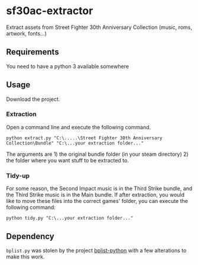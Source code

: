 # sf30ac-extractor
Extract assets from Street Fighter 30th Anniversary Collection (music, roms, artwork, fonts...)

## Requirements
You need to have a python 3 available somewhere

## Usage
Download the project.

### Extraction
Open a command line and execute the following command.

```
python extract.py "C:\.....\Street Fighter 30th Anniversary Collection\Bundle" "C:\...your extraction folder..."
```

The arguments are 1) the original bundle folder (in your steam directory) 2) the folder where you want stuff to be extracted to.

### Tidy-up
For some reason, the Second Impact music is in the Third Strike bundle, and the Third Strike music is in the Main bundle. If after extraction, you would like to move these files into the correct games' folder, you can execute the following command:

```
python tidy.py "C:\...your extraction folder..."
```

## Dependency
`bplist.py` was stolen by the project [bplist-python](https://github.com/farcaller/bplist-python) with a few alterations to make this work.
